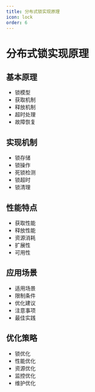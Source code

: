 ```yaml
---
title: 分布式锁实现原理
icon: lock
order: 6
---
```


# 分布式锁实现原理

## 基本原理
- 锁模型
- 获取机制
- 释放机制
- 超时处理
- 故障恢复

## 实现机制
- 锁存储
- 锁操作
- 死锁检测
- 锁超时
- 锁清理

## 性能特点
- 获取性能
- 释放性能
- 资源消耗
- 扩展性
- 可用性

## 应用场景
- 适用场景
- 限制条件
- 优化建议
- 注意事项
- 最佳实践

## 优化策略
- 锁优化
- 性能优化
- 资源优化
- 监控优化
- 维护优化
